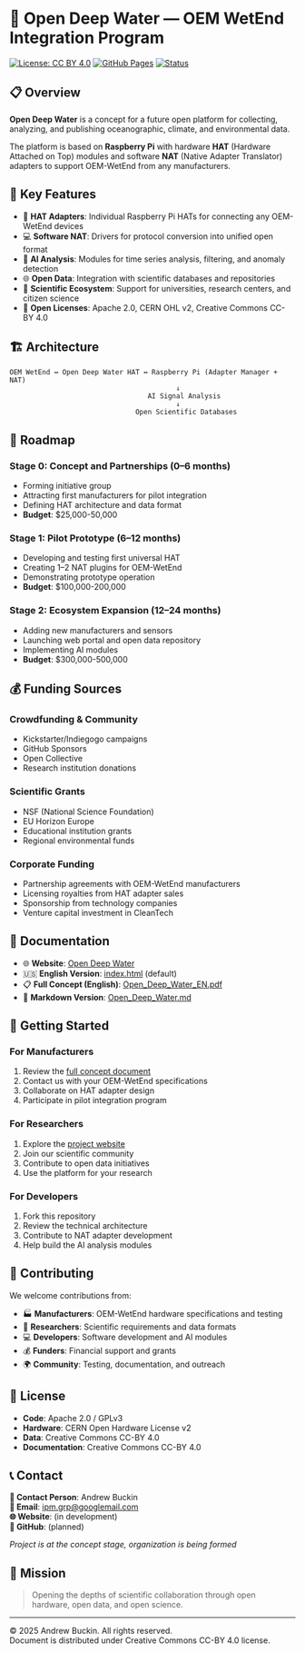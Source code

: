 # 🌊 Open Deep Water — OEM WetEnd Integration Program

[![License: CC BY 4.0](https://img.shields.io/badge/License-CC%20BY%204.0-lightgrey.svg)](https://creativecommons.org/licenses/by/4.0/)
[![GitHub Pages](https://img.shields.io/badge/GitHub%20Pages-Live-brightgreen)](https://ipmgroup.github.io/Open_Deep_Water/)
[![Status](https://img.shields.io/badge/Status-Concept-yellow)](https://github.com/ipmgroup/Open_Deep_Water)

## 📋 Overview

**Open Deep Water** is a concept for a future open platform for collecting, analyzing, and publishing oceanographic, climate, and environmental data.

The platform is based on **Raspberry Pi** with hardware **HAT** (Hardware Attached on Top) modules and software **NAT** (Native Adapter Translator) adapters to support OEM-WetEnd from any manufacturers.

## 🌟 Key Features

- 🔧 **HAT Adapters**: Individual Raspberry Pi HATs for connecting any OEM-WetEnd devices
- 💻 **Software NAT**: Drivers for protocol conversion into unified open format
- 🤖 **AI Analysis**: Modules for time series analysis, filtering, and anomaly detection
- 🌐 **Open Data**: Integration with scientific databases and repositories
- 🔬 **Scientific Ecosystem**: Support for universities, research centers, and citizen science
- 📜 **Open Licenses**: Apache 2.0, CERN OHL v2, Creative Commons CC-BY 4.0

## 🏗️ Architecture

```
OEM WetEnd ↔ Open Deep Water HAT ↔ Raspberry Pi (Adapter Manager + NAT)
                                         ↓
                                  AI Signal Analysis
                                         ↓
                               Open Scientific Databases
```

## 📅 Roadmap

### Stage 0: Concept and Partnerships (0–6 months)
- Forming initiative group
- Attracting first manufacturers for pilot integration
- Defining HAT architecture and data format
- **Budget**: $25,000-50,000

### Stage 1: Pilot Prototype (6–12 months)
- Developing and testing first universal HAT
- Creating 1–2 NAT plugins for OEM-WetEnd
- Demonstrating prototype operation
- **Budget**: $100,000-200,000

### Stage 2: Ecosystem Expansion (12–24 months)
- Adding new manufacturers and sensors
- Launching web portal and open data repository
- Implementing AI modules
- **Budget**: $300,000-500,000

## 💰 Funding Sources

### Crowdfunding & Community
- Kickstarter/Indiegogo campaigns
- GitHub Sponsors
- Open Collective
- Research institution donations

### Scientific Grants
- NSF (National Science Foundation)
- EU Horizon Europe
- Educational institution grants
- Regional environmental funds

### Corporate Funding
- Partnership agreements with OEM-WetEnd manufacturers
- Licensing royalties from HAT adapter sales
- Sponsorship from technology companies
- Venture capital investment in CleanTech

## 📄 Documentation

- 🌐 **Website**: [Open Deep Water](https://ipmgroup.github.io/Open_Deep_Water/)
- 🇺🇸 **English Version**: [index.html](https://ipmgroup.github.io/Open_Deep_Water/index.html) (default)
- 📋 **Full Concept (English)**: [Open_Deep_Water_EN.pdf](Open_Deep_Water_EN.pdf)
- 📝 **Markdown Version**: [Open_Deep_Water.md](Open_Deep_Water.md)

## 🚀 Getting Started

### For Manufacturers
1. Review the [full concept document](Open_Deep_Water_EN.pdf)
2. Contact us with your OEM-WetEnd specifications
3. Collaborate on HAT adapter design
4. Participate in pilot integration program

### For Researchers
1. Explore the [project website](https://ipmgroup.github.io/Open_Deep_Water/)
2. Join our scientific community
3. Contribute to open data initiatives
4. Use the platform for your research

### For Developers
1. Fork this repository
2. Review the technical architecture
3. Contribute to NAT adapter development
4. Help build the AI analysis modules

## 🤝 Contributing

We welcome contributions from:
- 🏭 **Manufacturers**: OEM-WetEnd hardware specifications and testing
- 🔬 **Researchers**: Scientific requirements and data formats
- 💻 **Developers**: Software development and AI modules
- 💰 **Funders**: Financial support and grants
- 🌍 **Community**: Testing, documentation, and outreach

## 📜 License

- **Code**: Apache 2.0 / GPLv3
- **Hardware**: CERN Open Hardware License v2
- **Data**: Creative Commons CC-BY 4.0
- **Documentation**: Creative Commons CC-BY 4.0

## 📞 Contact

**👤 Contact Person**: Andrew Buckin  
**📧 Email**: [ipm.grp@googlemail.com](mailto:ipm.grp@googlemail.com)  
**🌐 Website**: (in development)  
**📱 GitHub**: (planned)  

*Project is at the concept stage, organization is being formed*

## 🌊 Mission

> Opening the depths of scientific collaboration through open hardware, open data, and open science.

---

© 2025 Andrew Buckin. All rights reserved.  
Document is distributed under Creative Commons CC-BY 4.0 license.
